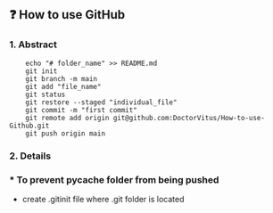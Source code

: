 ## ❓ How to use GitHub
### 1. Abstract
```
    echo "# folder_name" >> README.md
    git init
    git branch -m main
    git add "file_name"
    git status
    git restore --staged "individual_file"
    git commit -m "first commit"
    git remote add origin git@github.com:DoctorVitus/How-to-use-Github.git
    git push origin main
```

### 2. Details


### * To prevent __pycache__ folder from being pushed
* create .gitinit file where .git folder is located
